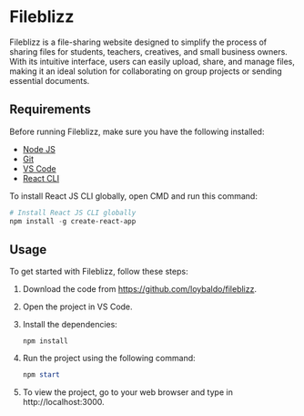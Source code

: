 # Fileblizz

Fileblizz is a file-sharing website designed to simplify the process of sharing files for students, teachers, creatives, and small business owners. With its intuitive interface, users can easily upload, share, and manage files, making it an ideal solution for collaborating on group projects or sending essential documents.

## Requirements

Before running Fileblizz, make sure you have the following installed:

- [Node JS](https://nodejs.org/)
- [Git](https://git-scm.com/)
- [VS Code](https://code.visualstudio.com/)
- [React CLI](https://create-react-app.dev/)

To install React JS CLI globally, open CMD and run this command:

```powershell
# Install React JS CLI globally
npm install -g create-react-app
```

## Usage

To get started with Fileblizz, follow these steps:

1. Download the code from https://github.com/loybaldo/fileblizz.

2. Open the project in VS Code.

3. Install the dependencies:

    ```
    npm install
    ```

4. Run the project using the following command:

    ```powershell
    npm start
    ```

5. To view the project, go to your web browser and type in http://localhost:3000.
